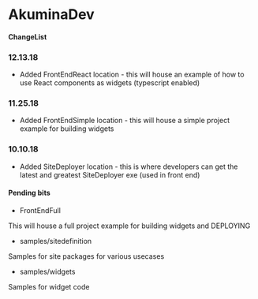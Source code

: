 # AkuminaDev

#### ChangeList

### 12.13.18
- Added FrontEndReact location - this will house an example of how to use React components as widgets (typescript enabled)

### 11.25.18
- Added FrontEndSimple location - this will house a simple project example for building widgets

### 10.10.18
- Added SiteDeployer location - this is where developers can get the latest and greatest SiteDeployer exe (used in front end)


#### Pending bits

* FrontEndFull

This will house a full project example for building widgets and DEPLOYING

* samples/sitedefinition

Samples for site packages for various usecases

* samples/widgets

Samples for widget code

